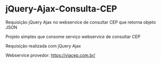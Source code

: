 # jQuery-Ajax-Consulta-CEP
Requisição jQuery Ajax no webservice de consultar CEP que retorna objeto JSON

Projeto simples que consome serviço webservice de consultar CEP

Requisição realizada com jQuery Ajax

Webservice provedor: https://viacep.com.br/

